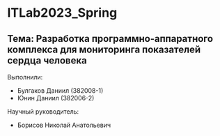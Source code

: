 # ITLab2023_Spring

## Тема: Разработка программно-аппаратного комплекса для мониторинга показателей сердца человека

Выполнили:

* Булгаков Даниил (382008-1)
* Юнин Даниил (382006-2)

Научный руководитель:

* Борисов Николай Анатольевич
  